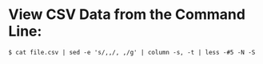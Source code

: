 # View CSV Data from the Command Line:
```
$ cat file.csv | sed -e 's/,,/, ,/g' | column -s, -t | less -#5 -N -S
```
